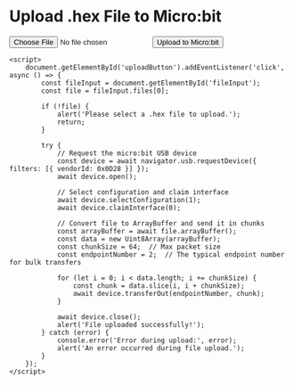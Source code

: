 <!DOCTYPE html>
<html lang="en">
<head>
    <meta charset="UTF-8">
    <meta name="viewport" content="width=device-width, initial-scale=1.0">
    <title>Upload HEX File to Micro:bit</title>
</head>
<body>
    <h1>Upload .hex File to Micro:bit</h1>
    <input type="file" id="fileInput" accept=".hex">
    <button id="uploadButton">Upload to Micro:bit</button>

    <script>
        document.getElementById('uploadButton').addEventListener('click', async () => {
            const fileInput = document.getElementById('fileInput');
            const file = fileInput.files[0];

            if (!file) {
                alert('Please select a .hex file to upload.');
                return;
            }

            try {
                // Request the micro:bit USB device
                const device = await navigator.usb.requestDevice({ filters: [{ vendorId: 0x0D28 }] });
                await device.open();
                
                // Select configuration and claim interface
                await device.selectConfiguration(1);
                await device.claimInterface(0);

                // Convert file to ArrayBuffer and send it in chunks
                const arrayBuffer = await file.arrayBuffer();
                const data = new Uint8Array(arrayBuffer);
                const chunkSize = 64;  // Max packet size
                const endpointNumber = 2;  // The typical endpoint number for bulk transfers

                for (let i = 0; i < data.length; i += chunkSize) {
                    const chunk = data.slice(i, i + chunkSize);
                    await device.transferOut(endpointNumber, chunk);
                }

                await device.close();
                alert('File uploaded successfully!');
            } catch (error) {
                console.error('Error during upload:', error);
                alert('An error occurred during file upload.');
            }
        });
    </script>
</body>
</html>
